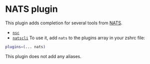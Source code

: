 # NATS plugin
This plugin adds completion for several tools from [NATS](https://nats.io/).
- [`nsc`](https://github.com/nats-io/nsc)
- [`natscli`](https://github.com/nats-io/natscli)
To use it, add `nats` to the plugins array in your zshrc file:
```zsh
plugins=(... nats)
```
This plugin does not add any aliases.
